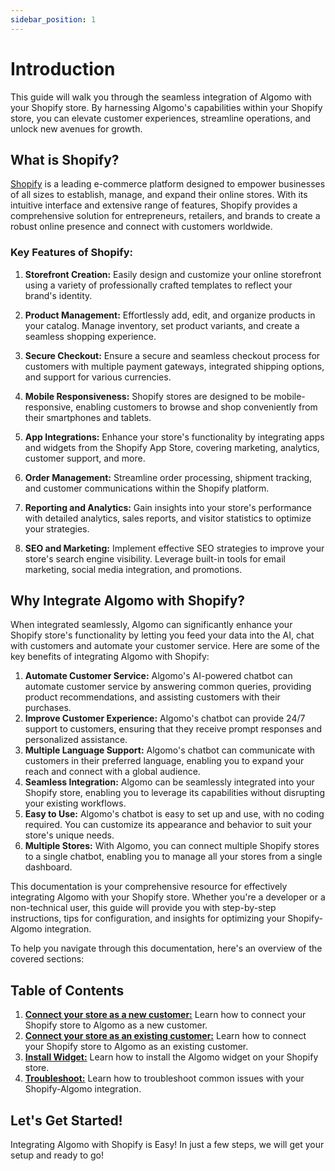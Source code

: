 ```yaml
---
sidebar_position: 1
---
```


# Introduction

This guide will walk you through the seamless integration of Algomo with your Shopify store. By harnessing Algomo's capabilities within your Shopify store, you can elevate customer experiences, streamline operations, and unlock new avenues for growth.

## What is Shopify?

[Shopify](https://www.shopify.com) is a leading e-commerce platform designed to empower businesses of all sizes to establish, manage, and expand their online stores. With its intuitive interface and extensive range of features, Shopify provides a comprehensive solution for entrepreneurs, retailers, and brands to create a robust online presence and connect with customers worldwide.

### Key Features of Shopify:

1. **Storefront Creation:** Easily design and customize your online storefront using a variety of professionally crafted templates to reflect your brand's identity.

2. **Product Management:** Effortlessly add, edit, and organize products in your catalog. Manage inventory, set product variants, and create a seamless shopping experience.

3. **Secure Checkout:** Ensure a secure and seamless checkout process for customers with multiple payment gateways, integrated shipping options, and support for various currencies.

4. **Mobile Responsiveness:** Shopify stores are designed to be mobile-responsive, enabling customers to browse and shop conveniently from their smartphones and tablets.

5. **App Integrations:** Enhance your store's functionality by integrating apps and widgets from the Shopify App Store, covering marketing, analytics, customer support, and more.

6. **Order Management:** Streamline order processing, shipment tracking, and customer communications within the Shopify platform.

7. **Reporting and Analytics:** Gain insights into your store's performance with detailed analytics, sales reports, and visitor statistics to optimize your strategies.

8. **SEO and Marketing:** Implement effective SEO strategies to improve your store's search engine visibility. Leverage built-in tools for email marketing, social media integration, and promotions.

## Why Integrate Algomo with Shopify?

When integrated seamlessly, Algomo can significantly enhance your Shopify store's functionality by letting you feed your data into the AI, chat with customers and automate your customer service. Here are some of the key benefits of integrating Algomo with Shopify:

1. **Automate Customer Service:** Algomo's AI-powered chatbot can automate customer service by answering common queries, providing product recommendations, and assisting customers with their purchases.
2. **Improve Customer Experience:** Algomo's chatbot can provide 24/7 support to customers, ensuring that they receive prompt responses and personalized assistance.
3. **Multiple Language Support:** Algomo's chatbot can communicate with customers in their preferred language, enabling you to expand your reach and connect with a global audience.
4. **Seamless Integration:** Algomo can be seamlessly integrated into your Shopify store, enabling you to leverage its capabilities without disrupting your existing workflows.
5. **Easy to Use:** Algomo's chatbot is easy to set up and use, with no coding required. You can customize its appearance and behavior to suit your store's unique needs.
6. **Multiple Stores:** With Algomo, you can connect multiple Shopify stores to a single chatbot, enabling you to manage all your stores from a single dashboard.

This documentation is your comprehensive resource for effectively integrating Algomo with your Shopify store. Whether you're a developer or a non-technical user, this guide will provide you with step-by-step instructions, tips for configuration, and insights for optimizing your Shopify-Algomo integration.

To help you navigate through this documentation, here's an overview of the covered sections:

## Table of Contents

1. [**Connect your store as a new customer:**](Connect%20your%20store%20as%20a%20new%20customer) Learn how to connect your Shopify store to Algomo as a new customer.
2. [**Connect your store as an existing customer:**](Connect%20your%20store%20as%20an%20existing%20customer) Learn how to connect your Shopify store to Algomo as an existing customer.
3. [**Install Widget:**](Install%20Widget) Learn how to install the Algomo widget on your Shopify store.
4. [**Troubleshoot:**](Troubleshoot) Learn how to troubleshoot common issues with your Shopify-Algomo integration.

## Let's Get Started!

Integrating Algomo with Shopify is Easy! In just a few steps, we will get your setup and ready to go!
